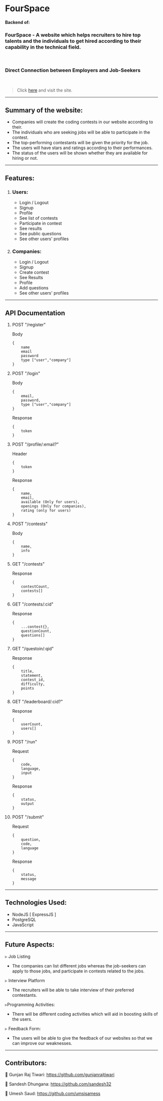# FourSpace

#### Backend of:

### FourSpace - A website which helps recruiters to hire top talents and the individuals to get hired according to their capability in the technical field.

<br>

### Direct Connection between Employers and Job-Seekers

<br>

> Click [here](https://fourspace.netlify.app) and visit the site.

---

## Summary of the website:

-   Companies will create the coding contests in our website according to their.
-   The individuals who are seeking jobs will be able to participate in the contest.
-   The top-performing contestants will be given the priority for the job.
-   The users will have stars and ratings according to their performances.
-   The status of the users will be shown whether they are available for hiring or not.

---

## Features:

1.  ### Users:

    -   Login / Logout
    -   Signup
    -   Profile
    -   See list of contests
    -   Participate in contest
    -   See results
    -   See public questions
    -   See other users' profiles

2.  ### Companies:
    -   Login / Logout
    -   Signup
    -   Create contest
    -   See Results
    -   Profile
    -   Add questions
    -   See other users' profiles

---

## API Documentation

1. POST "/register"

    Body

    ```
    {
        name
        email
        password
        type ["user","company"]
    }
    ```

2. POST "/login"

    Body

    ```
    {
        email,
        password,
        type ["user","company"]
    }
    ```

    Response

    ```
    {
        token
    }
    ```

3. POST "/profile/:email?"

    Header

    ```
    {
        token
    }
    ```

    Response

    ```
    {
        name,
        email,
        available (Only for users),
        openings (Only for companies),
        rating (only for users)
    }
    ```

4. POST "/contests"

    Body

    ```
    {
        name,
        info
    }
    ```

5. GET "/contests"

    Response

    ```
    {
        contestCount,
        contests[]
    }
    ```

6. GET "/contests/:cid"

    Response

    ```
    {
        ...contest{},
        questionCount,
        questions[]
    }
    ```

7. GET "/questoin/:qid"

    Response

    ```
    {
        title,
        statement,
        contest_id,
        difficulty,
        points
    }
    ```

8. GET "/leaderboard/:cid?"

    Response

    ```
    {
        userCount,
        users[]
    }
    ```

9. POST "/run"

    Request

    ```
    {
        code,
        language,
        input
    }
    ```

    Response

    ```
    {
        status,
        output
    }
    ```

10. POST "/submit"

    Request

    ```
    {
        question,
        code,
        language
    }
    ```

    Response

    ```
    {
        status,
        message
    }
    ```

---

## Technologies Used:

-   NodeJS [ ExpressJS ]
-   PostgreSQL
-   JavaScript

---

## Future Aspects:

▹ Job Listing

-   The companies can list different jobs whereas the job-seekers can apply to those jobs, and participate in contests related to the jobs.

▹ Interview Platform

-   The recruiters will be able to take interview of their preferred contestants.

▹Programming Activities:

-   There will be different coding activities which will aid in boosting skills of the users.

▹ Feedback Form:

-   The users will be able to give the feedback of our websites so that we can improve our weaknesses.

---

## Contributors:

👦 Gunjan Raj Tiwari: https://github.com/gunjanrajtiwari

👦 Sandesh Dhungana: https://github.com/sandesh32

👦 Umesh Saud: https://github.com/umsisamess
